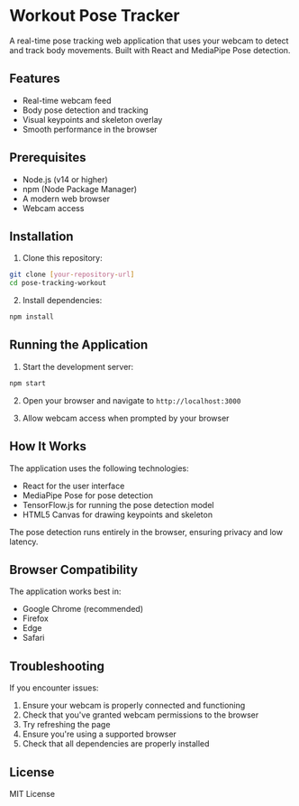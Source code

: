 # Workout Pose Tracker

A real-time pose tracking web application that uses your webcam to detect and track body movements. Built with React and MediaPipe Pose detection.

## Features

- Real-time webcam feed
- Body pose detection and tracking
- Visual keypoints and skeleton overlay
- Smooth performance in the browser

## Prerequisites

- Node.js (v14 or higher)
- npm (Node Package Manager)
- A modern web browser
- Webcam access

## Installation

1. Clone this repository:
```bash
git clone [your-repository-url]
cd pose-tracking-workout
```

2. Install dependencies:
```bash
npm install
```

## Running the Application

1. Start the development server:
```bash
npm start
```

2. Open your browser and navigate to `http://localhost:3000`

3. Allow webcam access when prompted by your browser

## How It Works

The application uses the following technologies:

- React for the user interface
- MediaPipe Pose for pose detection
- TensorFlow.js for running the pose detection model
- HTML5 Canvas for drawing keypoints and skeleton

The pose detection runs entirely in the browser, ensuring privacy and low latency.

## Browser Compatibility

The application works best in:
- Google Chrome (recommended)
- Firefox
- Edge
- Safari

## Troubleshooting

If you encounter issues:

1. Ensure your webcam is properly connected and functioning
2. Check that you've granted webcam permissions to the browser
3. Try refreshing the page
4. Ensure you're using a supported browser
5. Check that all dependencies are properly installed

## License

MIT License 